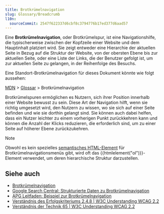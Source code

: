 ```yaml
---
title: Brotkrümelnavigation
slug: Glossary/Breadcrumb
l10n:
  sourceCommit: 2547f622337d6cbf8c3794776b17ed377d6aad57
---
```


Eine **Brotkrümelnavigation**, oder Brotkrümelspur, ist eine Navigationshilfe, die typischerweise zwischen der Kopfzeile einer Website und dem Hauptinhalt platziert wird. Sie zeigt entweder eine Hierarchie der aktuellen Seite in Bezug auf die Struktur der Website, von der obersten Ebene bis zur aktuellen Seite, oder eine Liste der Links, die der Benutzer gefolgt ist, um zur aktuellen Seite zu gelangen, in der Reihenfolge des Besuchs.

Eine Standort-Brotkrümelnavigation für dieses Dokument könnte wie folgt aussehen:

[MDN](/) > [Glossar](/de/docs/Glossary) > Brotkrümelnavigation

Brotkrümelspuren ermöglichen es Nutzern, sich ihrer Position innerhalb einer Website bewusst zu sein. Diese Art der Navigation hilft, wenn sie richtig umgesetzt wird, den Nutzern zu wissen, wo sie sich auf einer Seite befinden und wie sie dorthin gelangt sind. Sie können auch dabei helfen, dass ein Nutzer leichter zu einem vorherigen Punkt zurückkehren kann und können die Anzahl der Klicks reduzieren, die erforderlich sind, um zu einer Seite auf höherer Ebene zurückzukehren.

> [!NOTE]
> Obwohl es kein spezielles [semantisches HTML-Element](https://html.spec.whatwg.org/multipage/semantics-other.html#rel-up) für Brotkrümelnavigationsmenüs gibt, wird oft das {{htmlelement("ol")}}-Element verwendet, um deren hierarchische Struktur darzustellen.

## Siehe auch

- [Brotkrümelnavigation](/de/docs/Web/CSS/How_to/Layout_cookbook/Breadcrumb_navigation)
- [Google Search Central: Strukturierte Daten zu Brotkrümelnavigation](https://developers.google.com/search/docs/appearance/structured-data/breadcrumb)
- [APG Leitfaden: Beispiel zur Brotkrümelnavigation](https://www.w3.org/WAI/ARIA/apg/patterns/breadcrumb/examples/breadcrumb/)
- [Verständnis des Erfolgskriteriums 2.4.8 | W3C Understanding WCAG 2.2](https://www.w3.org/WAI/WCAG22/Understanding/location)
- [Verständnis der Technik 65 | W3C Understanding WCAG 2.2](https://www.w3.org/WAI/WCAG22/Techniques/general/G65)
